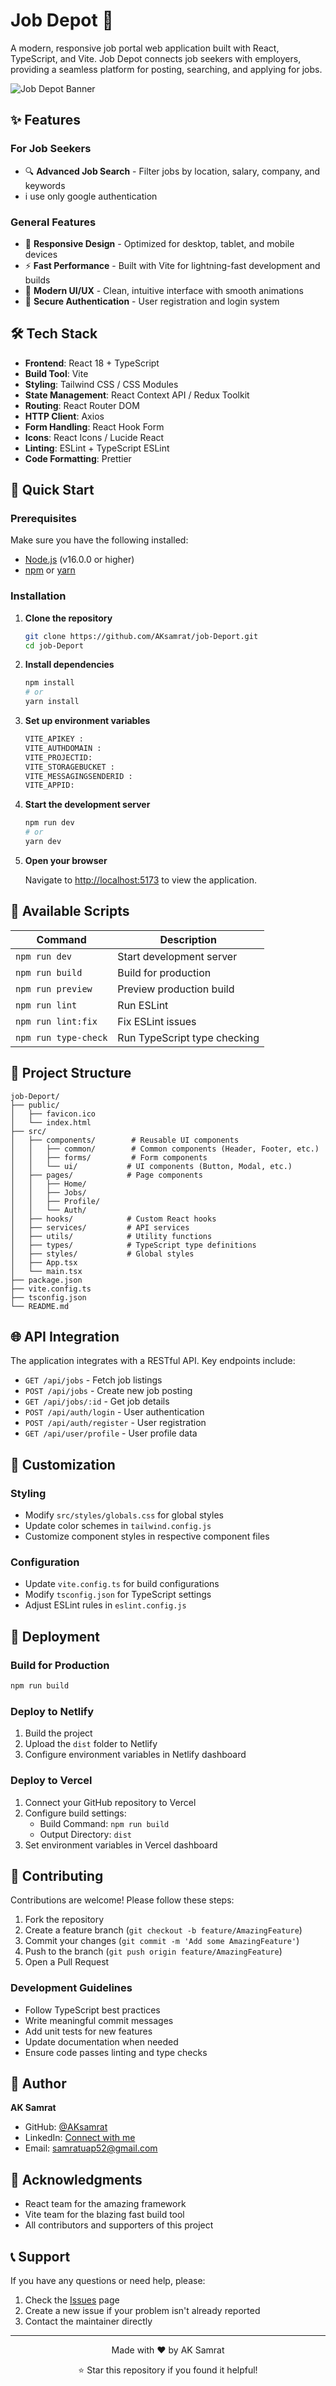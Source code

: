 # Job Depot 🚀

A modern, responsive job portal web application built with React, TypeScript, and Vite. Job Depot connects job seekers with employers, providing a seamless platform for posting, searching, and applying for jobs.

![Job Depot Banner](https://via.placeholder.com/800x200/4F46E5/FFFFFF?text=Job+Depot+-+Your+Career+Destination)

## ✨ Features

### For Job Seekers
- 🔍 **Advanced Job Search** - Filter jobs by location, salary, company, and keywords
- i use only google authentication




### General Features
- 📱 **Responsive Design** - Optimized for desktop, tablet, and mobile devices
- ⚡ **Fast Performance** - Built with Vite for lightning-fast development and builds
- 🎨 **Modern UI/UX** - Clean, intuitive interface with smooth animations
- 🔐 **Secure Authentication** - User registration and login system


## 🛠️ Tech Stack

- **Frontend**: React 18 + TypeScript
- **Build Tool**: Vite
- **Styling**: Tailwind CSS / CSS Modules
- **State Management**: React Context API / Redux Toolkit
- **Routing**: React Router DOM
- **HTTP Client**: Axios
- **Form Handling**: React Hook Form
- **Icons**: React Icons / Lucide React
- **Linting**: ESLint + TypeScript ESLint
- **Code Formatting**: Prettier

## 🚀 Quick Start

### Prerequisites

Make sure you have the following installed:
- [Node.js](https://nodejs.org/) (v16.0.0 or higher)
- [npm](https://www.npmjs.com/) or [yarn](https://yarnpkg.com/)

### Installation

1. **Clone the repository**
   ```bash
   git clone https://github.com/AKsamrat/job-Deport.git
   cd job-Deport
   ```

2. **Install dependencies**
   ```bash
   npm install
   # or
   yarn install
   ```

3. **Set up environment variables**
   ```bash
   VITE_APIKEY :
   VITE_AUTHDOMAIN :
   VITE_PROJECTID:
   VITE_STORAGEBUCKET :
   VITE_MESSAGINGSENDERID :
   VITE_APPID: 
   ```
     

4. **Start the development server**
   ```bash
   npm run dev
   # or
   yarn dev
   ```

5. **Open your browser**
   
   Navigate to [http://localhost:5173](http://localhost:5173) to view the application.

## 📜 Available Scripts

| Command | Description |
|---------|-------------|
| `npm run dev` | Start development server |
| `npm run build` | Build for production |
| `npm run preview` | Preview production build |
| `npm run lint` | Run ESLint |
| `npm run lint:fix` | Fix ESLint issues |
| `npm run type-check` | Run TypeScript type checking |

## 📁 Project Structure

```
job-Deport/
├── public/
│   ├── favicon.ico
│   └── index.html
├── src/
│   ├── components/        # Reusable UI components
│   │   ├── common/        # Common components (Header, Footer, etc.)
│   │   ├── forms/         # Form components
│   │   └── ui/           # UI components (Button, Modal, etc.)
│   ├── pages/            # Page components
│   │   ├── Home/
│   │   ├── Jobs/
│   │   ├── Profile/
│   │   └── Auth/
│   ├── hooks/            # Custom React hooks
│   ├── services/         # API services
│   ├── utils/            # Utility functions
│   ├── types/            # TypeScript type definitions
│   ├── styles/           # Global styles
│   ├── App.tsx
│   └── main.tsx
├── package.json
├── vite.config.ts
├── tsconfig.json
└── README.md
```

## 🌐 API Integration

The application integrates with a RESTful API. Key endpoints include:

- `GET /api/jobs` - Fetch job listings
- `POST /api/jobs` - Create new job posting
- `GET /api/jobs/:id` - Get job details
- `POST /api/auth/login` - User authentication
- `POST /api/auth/register` - User registration
- `GET /api/user/profile` - User profile data

## 🎨 Customization

### Styling
- Modify `src/styles/globals.css` for global styles
- Update color schemes in `tailwind.config.js`
- Customize component styles in respective component files

### Configuration
- Update `vite.config.ts` for build configurations
- Modify `tsconfig.json` for TypeScript settings
- Adjust ESLint rules in `eslint.config.js`

## 🚀 Deployment

### Build for Production
```bash
npm run build
```

### Deploy to Netlify
1. Build the project
2. Upload the `dist` folder to Netlify
3. Configure environment variables in Netlify dashboard

### Deploy to Vercel
1. Connect your GitHub repository to Vercel
2. Configure build settings:
   - Build Command: `npm run build`
   - Output Directory: `dist`
3. Set environment variables in Vercel dashboard

## 🤝 Contributing

Contributions are welcome! Please follow these steps:

1. Fork the repository
2. Create a feature branch (`git checkout -b feature/AmazingFeature`)
3. Commit your changes (`git commit -m 'Add some AmazingFeature'`)
4. Push to the branch (`git push origin feature/AmazingFeature`)
5. Open a Pull Request

### Development Guidelines
- Follow TypeScript best practices
- Write meaningful commit messages
- Add unit tests for new features
- Update documentation when needed
- Ensure code passes linting and type checks



## 👤 Author

**AK Samrat**
- GitHub: [@AKsamrat](https://github.com/AKsamrat)
- LinkedIn: [Connect with me](https://linkedin.com/in/anuwarul-kabir)
- Email: samratuap52@gmail.com

## 🙏 Acknowledgments

- React team for the amazing framework
- Vite team for the blazing fast build tool
- All contributors and supporters of this project

## 📞 Support

If you have any questions or need help, please:

1. Check the [Issues](https://github.com/AKsamrat/job-Deport/issues) page
2. Create a new issue if your problem isn't already reported
3. Contact the maintainer directly

---

<div align="center">
  <p>Made with ❤️ by AK Samrat</p>
  <p>⭐ Star this repository if you found it helpful!</p>
</div>
